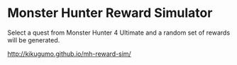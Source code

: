 # Monster Hunter Reward Simulator

Select a quest from Monster Hunter 4 Ultimate and a random set of rewards will be generated.

http://kikugumo.github.io/mh-reward-sim/
